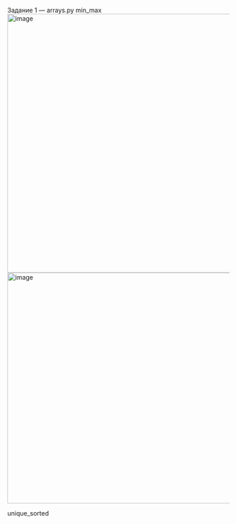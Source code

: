 Задание 1 — arrays.py
min_max
<img width="615" height="588" alt="image" src="https://github.com/user-attachments/assets/742c6475-83ca-413f-9266-f5fc794411d8" />
<img width="529" height="524" alt="image" src="https://github.com/user-attachments/assets/5e6a3ea9-003b-4a4c-bd9b-35850bce4c59" />

unique_sorted
